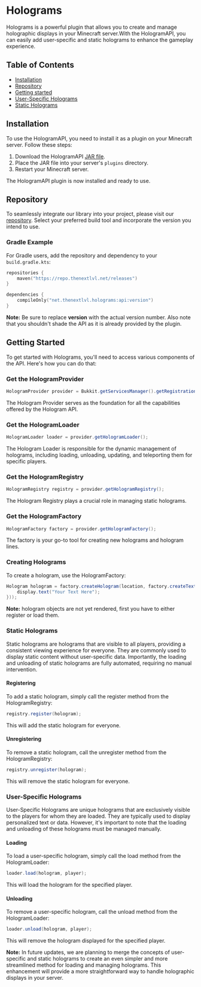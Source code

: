 # Holograms

Holograms is a powerful plugin that allows you to create and manage holographic displays in your Minecraft server.With
the HologramAPI, you can easily add user-specific and static holograms to enhance the gameplay experience.

## Table of Contents

- [Installation](#installation)
- [Repository](#repository)
- [Getting started](#getting-started)
- [User-Specific Holograms](#user-specific-holograms)
- [Static Holograms](#removing-static-holograms)

## Installation

To use the HologramAPI, you need to install it as a plugin on your Minecraft server. Follow these steps:

1. Download the HologramAPI [JAR file](https://hangar.papermc.io/TheNextLvl/HologramAPI/versions).
2. Place the JAR file into your server's `plugins` directory.
3. Restart your Minecraft server.

The HologramAPI plugin is now installed and ready to use.

## Repository

To seamlessly integrate our library into your project, please visit
our [repository](https://repo.thenextlvl.net/#/releases/net/thenextlvl/holograms/api).
Select your preferred build tool and incorporate the version you intend to use.

### Gradle Example

For Gradle users, add the repository and dependency to your `build.gradle.kts`:

```kt
repositories {
    maven("https://repo.thenextlvl.net/releases")
}

dependencies {
    compileOnly("net.thenextlvl.holograms:api:version")
}
```

**Note:** Be sure to replace **version** with the actual version number.
Also note that you shouldn't shade the API as it is already provided by the plugin.

## Getting Started

To get started with Holograms, you'll need to access various components of the API. Here's how you can do that:

### Get the HologramProvider

```java
HologramProvider provider = Bukkit.getServicesManager().getRegistration(HologramProvider.class).getProvider();
```

The Hologram Provider serves as the foundation for all the capabilities offered by the Hologram API.

### Get the HologramLoader

```java
HologramLoader loader = provider.getHologramLoader();
```

The Hologram Loader is responsible for the dynamic management of holograms, including loading, unloading, updating, and
teleporting them for specific players.

### Get the HologramRegistry

```java
HologramRegistry registry = provider.getHologramRegistry();
```

The Hologram Registry plays a crucial role in managing static holograms.

### Get the HologramFactory

```java
HologramFactory factory = provider.getHologramFactory();
```

The factory is your go-to tool for creating new holograms and hologram lines.

### Creating Holograms

To create a hologram, use the HologramFactory:

```java
Hologram hologram = factory.createHologram(location, factory.createTextLine(display -> {
    display.text("Your Text Here");
}));
```

**Note:** hologram objects are not yet rendered, first you have to either register or load them.

### Static Holograms

Static holograms are holograms that are visible to all players, providing a consistent viewing experience for everyone.
They are commonly used to display static content without user-specific data.
Importantly, the loading and unloading of static holograms are fully automated, requiring no manual intervention.

#### Registering

To add a static hologram, simply call the register method from the HologramRegistry:

```java
registry.register(hologram);
```

This will add the static hologram for everyone.

#### Unregistering

To remove a static hologram, call the unregister method from the HologramRegistry:

```java
registry.unregister(hologram);
```

This will remove the static hologram for everyone.

### User-Specific Holograms

User-Specific Holograms are unique holograms that are exclusively visible to the players for whom they are loaded.
They are typically used to display personalized text or data.
However, it's important to note that the loading and unloading of these holograms must be managed manually.

#### Loading

To load a user-specific hologram, simply call the load method from the HologramLoader:

```java
loader.load(hologram, player);
```

This will load the hologram for the specified player.

#### Unloading

To remove a user-specific hologram, call the unload method from the HologramLoader:

```java
loader.unload(hologram, player);
```

This will remove the hologram displayed for the specified player.

**Note:** In future updates, we are planning to merge the concepts of user-specific and static holograms to create an
even simpler and more streamlined method for loading and managing holograms.
This enhancement will provide a more straightforward way to handle holographic displays in your server.